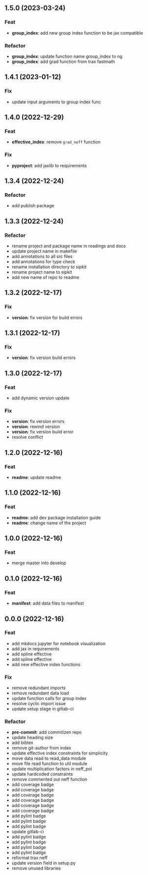 ## 1.5.0 (2023-03-24)

### Feat

- **group_index**: add new group index function to be jax compatible

### Refactor

- **group_index**: update function name group_index to ng
- **group_index**: add grad function from trax fastmath

## 1.4.1 (2023-01-12)

### Fix

- update input arguments to group index func

## 1.4.0 (2022-12-29)

### Feat

- **effective_index**: remove `grad_neff` function

### Fix

- **pyproject**: add jaxlib to requirements

## 1.3.4 (2022-12-24)

### Refactor

- add publish package

## 1.3.3 (2022-12-24)

### Refactor

- rename project and package name in readings and docs
- update project name in makefile
- add annotations to all src files
- add annotations for type check
- rename installation directory to sipkit
- rename project name to sipkit
- add new name of repo to readme

## 1.3.2 (2022-12-17)

### Fix

- **version**: fix version for build errors

## 1.3.1 (2022-12-17)

### Fix

- **version**: fix version build errors

## 1.3.0 (2022-12-17)

### Feat

- add dynamic version update

### Fix

- **version**: fix version errors
- **version**: rewind version
- **version**: fix version build error
- resolve conflict

## 1.2.0 (2022-12-16)

### Feat

- **readme**: update readme

## 1.1.0 (2022-12-16)

### Feat

- **readme**: add dev package installation guide
- **readme**: change name of the project

## 1.0.0 (2022-12-16)

### Feat

- merge master into develop

## 0.1.0 (2022-12-16)

### Feat

- **manifest**: add data files to manifest

## 0.0.0 (2022-12-16)

### Feat

- add mkdocs jupyter for notebook visualization
- add jax in requirements
- add spline effective
- add spline effective
- add new effective index functions

### Fix

- remove redundant imports
- remove redundant data load
- update function calls for group index
- resolve cyclic import issue
- update setup stage in gitlab-ci

### Refactor

- **pre-commit**: add commitizen repo
- update heading size
- add bibtex
- remove git-author from index
- update effective index constraints for simplicity
- move data read to read_data module
- move file read function to util module
- update multiplication factors in neff_pol
- update hardcoded constraints
- remove commented out neff function
- add coverage badge
- add coverage badge
- add coverage badge
- add coverage badge
- add coverage badge
- add coverage badge
- add pylint badge
- add pylint badge
- add pylint badge
- update gitlab-ci
- add pylint badge
- add pylint badge
- add pylint badge
- add pylint badge
- reformat trax neff
- update version field in setup.py
- remove unused libraries
